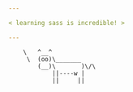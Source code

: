 ```yaml
---

< learning sass is incredible! >

---
```


        \   ^__^
         \  (oo)\_______
            (__)\       )\/\
                ||----w |
                ||     ||
